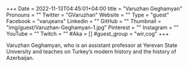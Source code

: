 +++
Date = 2022-11-13T04:45:01+04:00
title = "Varuzhan Geghamyan"
Pronouns = ""
Twitter = "GVaruzhan"
Website = ""
Type = "guest"
Facebook = "varujeans"
Linkedin = ""
GitHub = ""
Thumbnail = "img/guest/Varuzhan-Geghamyan-1.jpg"
Pinterest = ""
Instagram = ""
YouTube = ""
Twitch = ""
#Aka = []
#guest_group = "wir,cog"
+++

Varuzhan Geghamyan, who is an assistant professor at Yerevan State University and teaches on Turkey’s modern history and the history of Azerbaijan.
